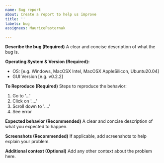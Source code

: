 ```yaml
---
name: Bug report
about: Create a report to help us improve
title: ''
labels: bug
assignees: MauricePasternak

---
```


**Describe the bug (Required)**
A clear and concise description of what the bug is.

**Operating System & Version (Required):**
 - OS: [e.g. Windows, MacOSX Intel, MacOSX AppleSilicon, Ubuntu20.04]
 - GUI Version [e.g. v0.2.2]

**To Reproduce (Required)**
Steps to reproduce the behavior:
1. Go to '...'
2. Click on '....'
3. Scroll down to '....'
4. See error

**Expected behavior (Recommended)**
A clear and concise description of what you expected to happen.

**Screenshots (Recommended)**
If applicable, add screenshots to help explain your problem.

**Additional context (Optional)**
Add any other context about the problem here.
